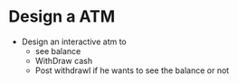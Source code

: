 # Design a ATM
* Design an interactive atm to 
    * see balance
    * WithDraw cash
    * Post withdrawl if he wants to see the balance or not